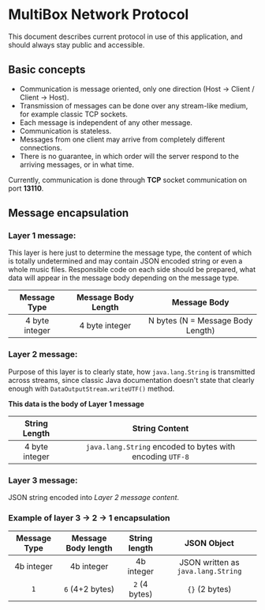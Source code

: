 # MultiBox Network Protocol

This document describes current protocol in use of this application, and
should always stay public and accessible.

## Basic concepts

*	Communication is message oriented, only one direction (Host -> Client / Client -> Host).
*	Transmission of messages can be done over any stream-like medium, for example classic TCP sockets.
*	Each message is independent of any other message.
*	Communication is stateless.
*	Messages from one client may arrive from completely different connections.
*	There is no guarantee, in which order will the server respond to the arriving messages, or in what time.

Currently, communication is done through **TCP** socket communication on port **13110**.

## Message encapsulation

### Layer 1 message:

This layer is here just to determine the message type, the content of which is totally undetermined
and may contain JSON encoded string or even a whole music files. Responsible code on each side should
be prepared, what data will appear in the message body depending on the message type.

 Message Type | Message Body Length | Message Body
:---:|:---:|:---:
 4 byte integer | 4 byte integer | N bytes (N = Message Body Length)
 
### Layer 2 message:
 
Purpose of this layer is to clearly state, how `java.lang.String` is transmitted across streams,
since classic Java documentation doesn't state that clearly enough with `DataOutputStream.writeUTF()` method.
 
**This data is the body of Layer 1 message**
 
String Length | String Content
:---: | :---:
4 byte integer | `java.lang.String` encoded to bytes with encoding `UTF-8`

### Layer 3 message:

JSON string encoded into *Layer 2 message content*.

### Example of layer 3 -> 2 -> 1 encapsulation

Message Type | Message Body length | String length | JSON Object
:---: | :---: | :---: | :---:
4b integer | 4b integer | 4b integer | JSON written as `java.lang.String`
`1` | `6` (4+2 bytes) | `2` (4 bytes) | `{}` (2 bytes)